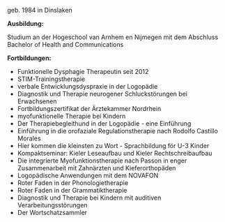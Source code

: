 geb. 1984 in Dinslaken

**Ausbildung:**

Studium an der Hogeschool van Arnhem en Nijmegen mit dem Abschluss Bachelor of Health and Communications

**Fortbildungen:**

* Funktionelle Dysphagie Therapeutin seit 2012
* STIM-Trainingstherapie
* verbale Entwicklungsdyspraxie in der Logopädie
* Diagnostik und Therapie neurogener Schluckstörungen bei Erwachsenen
* Fortbildungszertifikat der Ärztekammer Nordrhein
* myofunktionelle Therapie bei Kindern
* Der Therapiebegleithund in der Logopädie - eine Einführung
* Einführung in die orofaziale Regulationstherapie nach Rodolfo Castillo Morales
* Hier kommen die kleinsten zu Wort - Sprachbildung för U-3 Kinder
* Kompaktseminar: Kieler Leseaufbau und Kieler Rechtschreibaufbau
* Die integrierte Myo­funktions­therapie nach Passon in enger Zusammenarbeit mit Zahnärzten und Kieferorthopäden
* Logopädische Anwendungen mit dem NOVAFON
* Roter Faden in der Phonologietherapie
* Roter Faden in der Grammatiktherapie
* Diagnostik und Therapie bei Kindern mit auditiven Verarbeitungsstörungen
* Der Wortschatzsammler